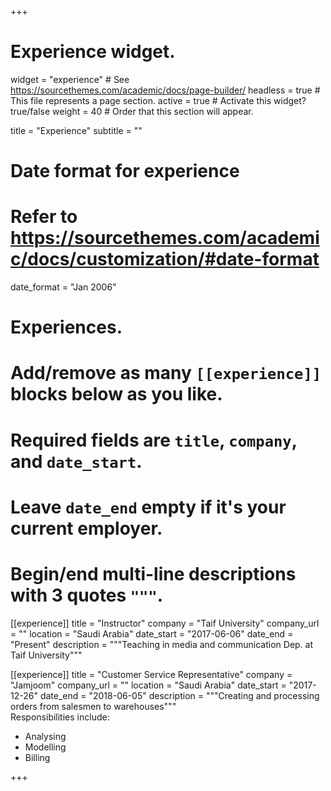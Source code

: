 +++
# Experience widget.
widget = "experience"  # See https://sourcethemes.com/academic/docs/page-builder/
headless = true  # This file represents a page section.
active = true  # Activate this widget? true/false
weight = 40  # Order that this section will appear.

title = "Experience"
subtitle = ""

# Date format for experience
#   Refer to https://sourcethemes.com/academic/docs/customization/#date-format
date_format = "Jan 2006"

# Experiences.
#   Add/remove as many `[[experience]]` blocks below as you like.
#   Required fields are `title`, `company`, and `date_start`.
#   Leave `date_end` empty if it's your current employer.
#   Begin/end multi-line descriptions with 3 quotes `"""`.
[[experience]]
title = "Instructor"
company = "Taif University"
company_url = ""
location = "Saudi Arabia"
date_start = "2017-06-06"
date_end = "Present"
description = """Teaching in media and communication Dep. at Taif University"""

[[experience]]
title = "Customer Service Representative"
company = "Jamjoom"
company_url = ""
location = "Saudi Arabia"
date_start = "2017-12-26"
date_end = "2018-06-05"
description = """Creating and processing orders from salesmen to warehouses"""  
Responsibilities include:

* Analysing
* Modelling
* Billing

+++
